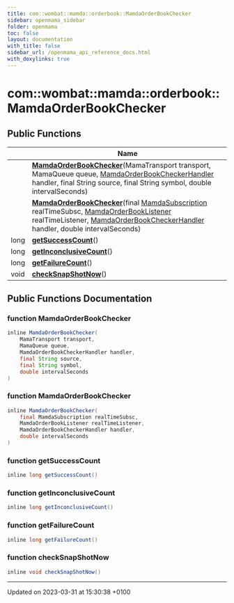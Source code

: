 ```yaml
---
title: com::wombat::mamda::orderbook::MamdaOrderBookChecker
sidebar: openmama_sidebar
folder: openmama
toc: false
layout: documentation
with_title: false
sidebar_url: /openmama_api_reference_docs.html
with_doxylinks: true
---
```


# com::wombat::mamda::orderbook::MamdaOrderBookChecker





## Public Functions

|                | Name           |
| -------------- | -------------- |
| | **[MamdaOrderBookChecker](classcom_1_1wombat_1_1mamda_1_1orderbook_1_1MamdaOrderBookChecker.html#function-mamdaorderbookchecker)**(MamaTransport transport, MamaQueue queue, [MamdaOrderBookCheckerHandler](interfacecom_1_1wombat_1_1mamda_1_1orderbook_1_1MamdaOrderBookCheckerHandler.html) handler, final String source, final String symbol, double intervalSeconds) |
| | **[MamdaOrderBookChecker](classcom_1_1wombat_1_1mamda_1_1orderbook_1_1MamdaOrderBookChecker.html#function-mamdaorderbookchecker)**(final [MamdaSubscription](classcom_1_1wombat_1_1mamda_1_1MamdaSubscription.html) realTimeSubsc, [MamdaOrderBookListener](classcom_1_1wombat_1_1mamda_1_1orderbook_1_1MamdaOrderBookListener.html) realTimeListener, [MamdaOrderBookCheckerHandler](interfacecom_1_1wombat_1_1mamda_1_1orderbook_1_1MamdaOrderBookCheckerHandler.html) handler, double intervalSeconds) |
| long | **[getSuccessCount](classcom_1_1wombat_1_1mamda_1_1orderbook_1_1MamdaOrderBookChecker.html#function-getsuccesscount)**() |
| long | **[getInconclusiveCount](classcom_1_1wombat_1_1mamda_1_1orderbook_1_1MamdaOrderBookChecker.html#function-getinconclusivecount)**() |
| long | **[getFailureCount](classcom_1_1wombat_1_1mamda_1_1orderbook_1_1MamdaOrderBookChecker.html#function-getfailurecount)**() |
| void | **[checkSnapShotNow](classcom_1_1wombat_1_1mamda_1_1orderbook_1_1MamdaOrderBookChecker.html#function-checksnapshotnow)**() |

## Public Functions Documentation

### function MamdaOrderBookChecker

```java
inline MamdaOrderBookChecker(
    MamaTransport transport,
    MamaQueue queue,
    MamdaOrderBookCheckerHandler handler,
    final String source,
    final String symbol,
    double intervalSeconds
)
```


### function MamdaOrderBookChecker

```java
inline MamdaOrderBookChecker(
    final MamdaSubscription realTimeSubsc,
    MamdaOrderBookListener realTimeListener,
    MamdaOrderBookCheckerHandler handler,
    double intervalSeconds
)
```


### function getSuccessCount

```java
inline long getSuccessCount()
```


### function getInconclusiveCount

```java
inline long getInconclusiveCount()
```


### function getFailureCount

```java
inline long getFailureCount()
```


### function checkSnapShotNow

```java
inline void checkSnapShotNow()
```


-------------------------------

Updated on 2023-03-31 at 15:30:38 +0100
